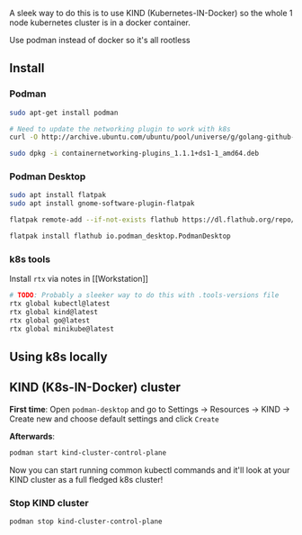 A sleek way to do this is to use KIND (Kubernetes-IN-Docker) so the whole 1 node kubernetes cluster is in a docker container. 

Use podman instead of docker so it's all rootless

## Install

### Podman

```bash
sudo apt-get install podman

# Need to update the networking plugin to work with k8s
curl -O http://archive.ubuntu.com/ubuntu/pool/universe/g/golang-github-containernetworking-plugins/containernetworking-plugins_1.1.1+ds1-1_amd64.deb

sudo dpkg -i containernetworking-plugins_1.1.1+ds1-1_amd64.deb
```

### Podman Desktop

```bash
sudo apt install flatpak
sudo apt install gnome-software-plugin-flatpak

flatpak remote-add --if-not-exists flathub https://dl.flathub.org/repo/flathub.flatpakrepo

flatpak install flathub io.podman_desktop.PodmanDesktop
```
### k8s tools

Install `rtx` via notes in [[Workstation]]

```bash
# TODO: Probably a sleeker way to do this with .tools-versions file
rtx global kubectl@latest
rtx global kind@latest
rtx global go@latest
rtx global minikube@latest
```

## Using k8s locally

## KIND (K8s-IN-Docker) cluster

**First time**:
Open `podman-desktop` and go to Settings -> Resources -> KIND -> Create new and choose default settings and click `Create`

**Afterwards**:
```bash
podman start kind-cluster-control-plane
```

Now you can start running common kubectl commands and it'll look at your KIND cluster as a full fledged k8s cluster!

### Stop KIND cluster

```bash
podman stop kind-cluster-control-plane
```